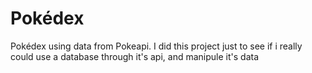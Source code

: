 # Pokédex
Pokédex using data from Pokeapi.
I did this project just to see if i really could use a database through it's api, and manipule it's data
